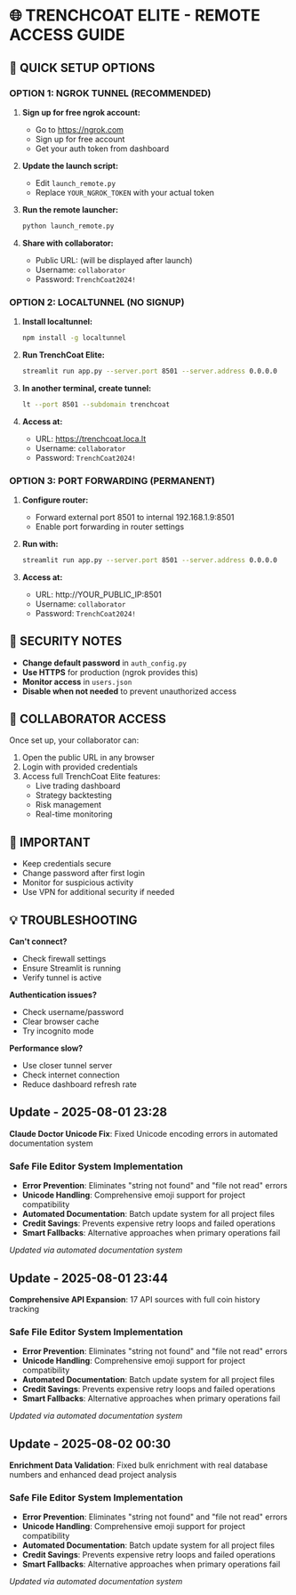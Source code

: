 # 🌐 TRENCHCOAT ELITE - REMOTE ACCESS GUIDE

## 🚀 QUICK SETUP OPTIONS

### **OPTION 1: NGROK TUNNEL (RECOMMENDED)**

1. **Sign up for free ngrok account:**
   - Go to https://ngrok.com
   - Sign up for free account
   - Get your auth token from dashboard

2. **Update the launch script:**
   - Edit `launch_remote.py`
   - Replace `YOUR_NGROK_TOKEN` with your actual token

3. **Run the remote launcher:**
   ```bash
   python launch_remote.py
   ```

4. **Share with collaborator:**
   - Public URL: (will be displayed after launch)
   - Username: `collaborator`
   - Password: `TrenchCoat2024!`

### **OPTION 2: LOCALTUNNEL (NO SIGNUP)**

1. **Install localtunnel:**
   ```bash
   npm install -g localtunnel
   ```

2. **Run TrenchCoat Elite:**
   ```bash
   streamlit run app.py --server.port 8501 --server.address 0.0.0.0
   ```

3. **In another terminal, create tunnel:**
   ```bash
   lt --port 8501 --subdomain trenchcoat
   ```

4. **Access at:**
   - URL: https://trenchcoat.loca.lt
   - Username: `collaborator`
   - Password: `TrenchCoat2024!`

### **OPTION 3: PORT FORWARDING (PERMANENT)**

1. **Configure router:**
   - Forward external port 8501 to internal 192.168.1.9:8501
   - Enable port forwarding in router settings

2. **Run with:**
   ```bash
   streamlit run app.py --server.port 8501 --server.address 0.0.0.0
   ```

3. **Access at:**
   - URL: http://YOUR_PUBLIC_IP:8501
   - Username: `collaborator`
   - Password: `TrenchCoat2024!`

## 🔐 SECURITY NOTES

- **Change default password** in `auth_config.py`
- **Use HTTPS** for production (ngrok provides this)
- **Monitor access** in `users.json`
- **Disable when not needed** to prevent unauthorized access

## 📱 COLLABORATOR ACCESS

Once set up, your collaborator can:
1. Open the public URL in any browser
2. Login with provided credentials
3. Access full TrenchCoat Elite features:
   - Live trading dashboard
   - Strategy backtesting
   - Risk management
   - Real-time monitoring

## 🚨 IMPORTANT

- Keep credentials secure
- Change password after first login
- Monitor for suspicious activity
- Use VPN for additional security if needed

## 💡 TROUBLESHOOTING

**Can't connect?**
- Check firewall settings
- Ensure Streamlit is running
- Verify tunnel is active

**Authentication issues?**
- Check username/password
- Clear browser cache
- Try incognito mode

**Performance slow?**
- Use closer tunnel server
- Check internet connection
- Reduce dashboard refresh rate


## Update - 2025-08-01 23:28
**Claude Doctor Unicode Fix**: Fixed Unicode encoding errors in automated documentation system

### Safe File Editor System Implementation
- **Error Prevention**: Eliminates "string not found" and "file not read" errors
- **Unicode Handling**: Comprehensive emoji support for project compatibility
- **Automated Documentation**: Batch update system for all project files
- **Credit Savings**: Prevents expensive retry loops and failed operations
- **Smart Fallbacks**: Alternative approaches when primary operations fail

*Updated via automated documentation system*


## Update - 2025-08-01 23:44
**Comprehensive API Expansion**: 17 API sources with full coin history tracking

### Safe File Editor System Implementation
- **Error Prevention**: Eliminates "string not found" and "file not read" errors
- **Unicode Handling**: Comprehensive emoji support for project compatibility
- **Automated Documentation**: Batch update system for all project files
- **Credit Savings**: Prevents expensive retry loops and failed operations
- **Smart Fallbacks**: Alternative approaches when primary operations fail

*Updated via automated documentation system*


## Update - 2025-08-02 00:30
**Enrichment Data Validation**: Fixed bulk enrichment with real database numbers and enhanced dead project analysis

### Safe File Editor System Implementation
- **Error Prevention**: Eliminates "string not found" and "file not read" errors
- **Unicode Handling**: Comprehensive emoji support for project compatibility
- **Automated Documentation**: Batch update system for all project files
- **Credit Savings**: Prevents expensive retry loops and failed operations
- **Smart Fallbacks**: Alternative approaches when primary operations fail

*Updated via automated documentation system*